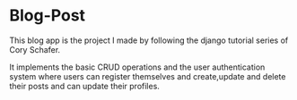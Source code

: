# Blog-Post

This blog app is the project I made by following the django tutorial series of Cory Schafer.

It implements the basic CRUD operations and the user authentication system where users can register themselves and create,update and delete their posts
and can update their profiles.